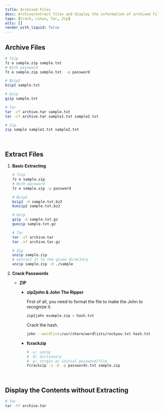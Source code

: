 ```yaml
---
title: Archived Files
desc: Archive/extract files and display the information of archived files.
tags: [Crack, Linux, Tar, Zip]
alts: []
render_with_liquid: false
---
```


## Archive Files

```sh
# 7zip
7z a sample.zip sample.txt
# With password
7z a sample.zip sample.txt  -p password

# Bzip2
bzip2 sample.txt

# Gzip
gzip sample.txt

# Tar
tar -cf archive.tar sample.txt
tar -cf archive.tar sample1.txt sample2.txt

# Zip
zip sample sample1.txt sample2.txt
```

<br />

## Extract Files

1. **Basic Extracting**

    ```sh
    # 7zip
    7z e sample.zip
    # With password
    7z e sample.zip -p password

    # Bzip2
    bzip2 -d sample.txt.bz2
    bunzip2 sample.txt.bz2

    # Gzip
    gzip -d sample.txt.gz
    gunzip sample.txt.gz

    # Tar
    tar -xf archive.tar
    tar -xf archive.tar.gz

    # Zip
    unzip sample.zip
    # extract it to the given directory
    unzip sample.zip -d ./sample
    ```

2. **Crack Passwords**

    - **ZIP**
        
        - **zip2john & John The Ripper**

            First of all, you need to format the file to make the John to recognize it.

            ```sh
            zip2john example.zip > hash.txt
            ```

            Crack the hash.

            ```sh
            john --wordlist=/usr/share/wordlists/rockyou.txt hash.txt
            ```

        - **fcrackzip**

            ```sh
            # -u: unzip
            # -D: dictionary
            # -p: strgin as initial password/file
            fcrackzip -u -D -p passwords.txt sample.zip
            ```

<br />

## Display the Contents without Extracting

```sh
# Tar
tar -tf archive.tar
```